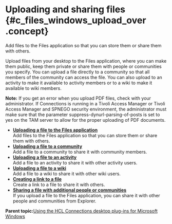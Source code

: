 # Uploading and sharing files {#c_files_windows_upload_over .concept}

Add files to the Files application so that you can store them or share them with others.

Upload files from your desktop to the Files application, where you can make them public, keep them private or share them with people or communities you specify. You can upload a file directly to a community so that all members of the community can access the file. You can also upload to an activity to make it available to activity members or to a wiki to make it available to wiki members.

**Note:** If you get an error when you upload PDF files, check with your administrator. If Connections is running in a Tivoli Access Manager or Tivoli Access Manager and SPNEGO security environment, the administrator must make sure that the parameter suppress-dynurl-parsing-of-posts is set to yes on the TAM server to allow for the proper uploading of PDF documents.

-   **[Uploading a file to the Files application](../../connectors/enduser/t_files_windows_upload.md)**  
Add files to the Files application so that you can store them or share them with others.
-   **[Uploading a file to a community](../../connectors/enduser/t_files_windows_upload_comm.md)**  
Add a file to a community to share it with community members.
-   **[Uploading a file to an activity](../../connectors/enduser/t_files_windows_upload_activity.md)**  
Add a file to an activity to share it with other activity users.
-   **[Uploading a file to a wiki](../../connectors/enduser/t_files_windows_upload_wiki.md)**  
Add a file to a wiki to share it with other wiki users.
-   **[Creating a link to a file](../../connectors/enduser/t_files_windows_share_link.md)**  
Create a link to a file to share it with others.
-   **[Sharing a file with additional people or communities](../../connectors/enduser/t_files_windows_share.md)**  
If you upload a file to the Files application, you can share it with other people and communities from Explorer.

**Parent topic:**[Using the HCL Connections desktop plug-ins for Microsoft Windows](../../connectors/enduser/c_ms_plugins_win_explorer.md)

